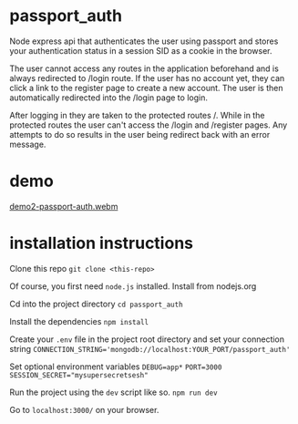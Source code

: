 # passport_auth
Node express api that authenticates the user using passport and stores your authentication
status in a session SID as a cookie in the browser.

The user cannot access any routes in the application beforehand and is always redirected to /login route.
If the user has no account yet, they can click a link to the register page to create a new account.
The user is then automatically redirected into the /login page to login.

After logging in they are taken to the protected routes /.
While in the protected routes the user can't access the /login and /register pages.
Any attempts to do so results in the user being redirect back with an error message.

# demo

[demo2-passport-auth.webm](https://github.com/pgm-githumbi/passport_auth/assets/85244060/7b912b4f-58c5-4093-bdaa-f2356563513a)

# installation instructions
Clone this repo
```git clone <this-repo>```

Of course, you first need ```node.js``` installed. Install from nodejs.org

Cd into the project directory
```cd passport_auth```

Install the dependencies
```npm install```

Create your ```.env``` file in the project root directory and set your connection string
```CONNECTION_STRING='mongodb://localhost:YOUR_PORT/passport_auth'```

Set optional environment variables
```DEBUG=app*```
```PORT=3000```
```SESSION_SECRET="mysupersecretsesh"```

Run the project using the ```dev``` script like so.
```npm run dev```

Go to ```localhost:3000/``` on your browser.


